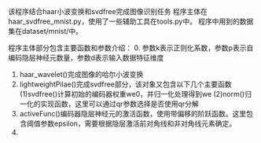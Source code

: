 该程序结合haar小波变换和svdfree完成图像识别任务
程序主体在haar_svdfree_mnist.py，使用了一些辅助工具在tools.py中。
程序中用到的数据集在dataset/mnist/中。

程序主体部分包含主要函数和参数介绍：
0. 参数k表示正则化系数，参数p表示自编码隐层神经元数量，参数d表示输入数据特征维度
1. haar_wavelet()完成图像的哈尔小波变换
2. lightweightPilae()完成svdfree部分，该对象又包含以下几个主要函数
(1)svdfree()计算初始的编码器权重we0，并归一化处理得到we
(2)norm()归一化的实现函数，这里可以通过qr参数选择是否使用qr分解
3. activeFunc()编码器隐层神经元的激活函数，使用带偏移的阶跃函数。这里包含阈值参数epsilon，需要根据隐层激活前对角线和非对角线元素确定。
4.
